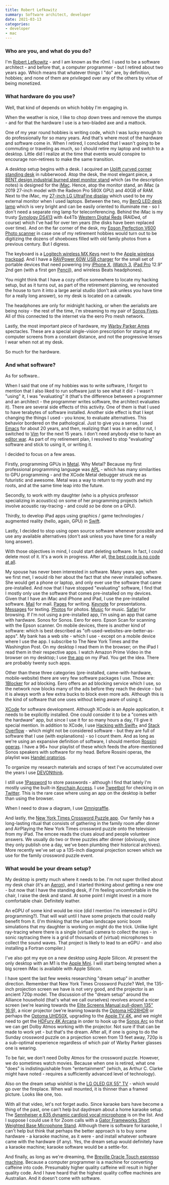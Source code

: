 ```yaml
---
title: Robert Lefkowitz
summary: Software architect, developer
date: 2021-03-13
categories:
- developer
- mac
---
```


### Who are you, and what do you do?

I'm [Robert Lefkowitz](https://twitter.com/r0ml "Robert's Twitter account.") - and I am known as the r0ml. I used to be a software architect - and before that, a computer programmer - but I retired about two years ago. Which means that whatever things I "do" are, by definition, hobbies; and none of them are privileged over any of the others by virtue of being monetized.

### What hardware do you use?

Well, that kind of depends on which hobby I'm engaging in.

When the weather is nice, I like to chop down trees and remove the stumps - and for that the hardware I use is a two-bladed axe and a mattock.

One of my year round hobbies is writing code, which I was lucky enough to do professionally for so many years. And that's where most of the hardware and software come in. When I retired, I concluded that I wasn't going to be commuting or traveling as much, so I should retire my laptop and switch to a desktop. Little did I realize at the time that events would conspire to encourage non-retirees to make the same transition.

A desktop setup begins with a desk. I acquired an [Uplift curved corner standing desk][v2] in rubberwood. Atop the desk, the most elegant piece, a [BENT design industrial burned steel monitor stand][industrial-burned-steel-monitor-stand] which (as the description notes) is designed for the [iMac][]. Hence, atop the monitor stand, an iMac (a 2019 27-inch model with the Radeon Pro 580X GPU) and 40GB of RAM. Next to the iMac, my [27-inch LG UltraFine display][ultrafine-5k] which used to be my external monitor when I used laptops. Between the two, my [BenQ LED desk lamp][e-reading] which is very bright and can be easily oriented to illuminate me - so I don't need a separate ring lamp for teleconferencing. Behind the iMac is my trusty [Synology DS413][ds413] with 4x4Tb [Western Digital Reds][wd-red] (RAIDed, of course) which I've had for over ten years (the disks have been replaced over time). And on the far corner of the desk, my [Epson Perfection V600 Photo scanner][perfection-v600] in case one of my retirement hobbies would turn out to be digitizing the dozens of shoeboxes filled with old family photos from a previous century. But I digress.

The keyboard is a [Logitech wireless MX Keys][mx-keys] next to the [Apple wireless trackpad][magic-trackpad]. And I have a [RAVPower 60W USB charger][rp-pc028] for the small set of portable devices that need powering (my [iPhone X][iphone-x], [iWatch 3][apple-watch-series-3], [iPad Pro][ipad-pro] 12.9" 2nd gen (with a first gen [Pencil][]), and wireless Beats headphones).

You might think that I have a cozy office somewhere to locate my hacking setup, but as it turns out, as part of the retirement planning, we renovated the house to turn it into a large aerial studio (don't ask unless you have time for a really long answer), so my desk is located on a catwalk.
 
The headphones are only for midnight hacking, or when the aerialists are being noisy - the rest of the time, I'm streaming to my pair of [Sonos Fives][five]. All of this connected to the internet via the eero Pro mesh network.

Lastly, the most important piece of hardware, my [Warby Parker Ames][ames] spectacles. These are a special single-vision prescription for staring at my computer screens from a constant distance, and not the progressive lenses I wear when not at my desk.

So much for the hardware.

### And what software?

As for software..

When I said that one of my hobbies was to write software, I forgot to mention that I also liked to run software just to see what it did - I wasn't "using" it, I was "evaluating" it (that's the difference between a programmer and an architect - the programmer writes software, the architect evaluates it). There are several side effects of this activity. One of them is that I used to have terabytes of software installed. Another side effect is that I kept changing the things I used - you know, to evaluate alternatives. This behavior bordered on the pathological. Just to give you a sense, I used [Emacs][] for about 20 years, and then, realizing that I was in an editor rut, I switched to [Vim][] for the next 15 years. I don't need anybody else to have an [editor war](https://en.wikipedia.org/wiki/Editor_war "The Wikipedia article about the rivalry between Emacs and Vim."). As part of my retirement plan, I resolved to stop "evaluating" software and stick to using it, or writing it.

I decided to focus on a few areas. 

Firstly, programming GPUs in [Metal][]. Why Metal? Because my first professional programming language was [APL][] - which has many similarities to GPU programming - and the XCode Metal debugger struck me as futuristic and awesome. Metal was a way to return to my youth and my roots, and at the same time leap into the future. 

Secondly, to work with my daughter (who is a physics professor specializing in acoustics) on some of her programming projects (which involve acoustic ray-tracing - and could *so* be done on a GPU). 

Thirdly, to develop iPad apps using graphics / game technologies / augmented reality (hello, again, GPU) in [Swift][].

Lastly, I decided to stop using open source software whenever possible and use any available alternatives (don't ask unless you have time for a really long answer).

With those objectives in mind, I could start deleting software. In fact, I could delete most of it. It's a work in progress. After all, [the best code is no code at all](https://blog.codinghorror.com/the-best-code-is-no-code-at-all/ "A post by Jeff Atwood about software developers.").

My spouse has never been interested in software. Many years ago, when we first met, I would rib her about the fact that she never installed software. She would get a phone or laptop, and only ever use the software that came pre-installed. And now that I have stopped "evaluating" software, I find that I mostly only use the software that comes pre-installed on my devices. Given that I have an iMac and iPhone and iPad, I use the pre-installed software. [Mail][] for mail. [Pages][] for writing. [Keynote][] for presentations. [Messages][] for texting. [Photos][] for photos. [Music][] for music. [Safari][] for browsing. If I'm not using a pre-installed app, I'm using an app that came with hardware. Sonos for Sonos. Eero for eero. Epson Scan for scanning with the Epson scanner. On mobile devices, there is another kind of software: which is best described as "oft-used-websites-are-better-as-apps". My bank has a web site - which I use - except on a mobile device where I use the app. I subscribe to The New York Times and the Washington Post. On my desktop I read them in the browser; on the iPad I read them in their respective apps. I watch Amazon Prime Video in the browser on my desktop; I use [the app][amazon-prime-video-ios] on my iPad. You get the idea. There are probably twenty such apps. 

Other than these three categories (pre-installed, came-with-hardware, mobile-website) there are very few software packages I use. Those are: 
[1Blocker][] for ad blocking. Eero offers an ad blocking service which I use, so the network now blocks many of the ads before they reach the device - but it is always worth a few extra bucks to block even more ads. Although this is the kind of software that one uses without being aware of using it.

[XCode][] for software development. Although XCode is an Apple application, it needs to be explicitly installed. One could consider it to be a "comes with the hardware" app, but since I use it for so many hours a day, I'll give it special mention. In addition to XCode, I use [Hacking with Swift+][hacking-with-swift-plus] and [Stack Overflow][stack-overflow] - which might not be considered software - but they are full of software that I use (with explanations) - so I count them. And as long as we're using an expansive definition of software, I should mention [Rossini operas](https://en.wikipedia.org/wiki/List_of_operas_by_Gioachino_Rossini "A Wikipedia list of Rossini operas."). I have a 96+ hour playlist of these which feeds the afore-mentioned Sonos speakers with software for my head. Before Rossini operas, the playlist was [Handel oratorios](https://en.wikipedia.org/wiki/Category:Oratorios_by_George_Frideric_Handel "A Wikipedia list of Handel oratorios.").

To organize my research materials and scraps of text I've accumulated over the years I use [DEVONthink][]. 

I still use [1Password][] to store passwords - although I find that lately I'm mostly using the built-in [Keychain Access][keychain-access]. 
I use [Tweetbot][] for checking in on [Twitter][]. This is the rare case where using an app on the desktop is better than using the browser.

When I need to draw a diagram, I use [Omnigraffle][].

And lastly, the [New York Times Crossword Puzzle app][nytimes-crosswords-ios]. Our family has a long-lasting ritual that consists of gathering in the family room after dinner and AirPlaying the New York Times crossword puzzle onto the television from my iPad. The emcee reads the clues aloud and people volunteer answers. We usually do two or three puzzles after dinner (obviously, since they only publish one a day, we've been plumbing their historical archives). More recently we've set up a 135-inch diagonal projection screen which we use for the family crossword puzzle event.

### What would be your dream setup?

My desktop is pretty much where it needs to be. I'm not super thrilled about my desk chair (it's an [Aeron][]), and I started thinking about getting a new one - but now that I have the standing desk, if I'm feeling uncomfortable in the chair, I raise the desk and stand. At some point I might invest in a more comfortable chair. Definitely leather.

An eGPU of some kind would be nice (did I mention I'm interested in GPU programming?). That will wait until I have some projects that could really benefit from it. (I'm thinking that the urban landscape sonic boom simulations that my daughter is working on might do the trick. Unlike light ray-tracing where there is a single (virtual) camera to collect the rays - in sonic raytracing there is a grid of thousands of (virtual) microphones to collect the sound waves. That project is likely to lead to an eGPU - and also installing a Fortran compiler.)

I've also got my eye on a new desktop using Apple Silicon. At present the only desktop with an M1 is the [Apple Mini][mac-mini]. I will start being tempted when a big screen iMac is available with Apple Silicon.

I have spent the last few weeks researching "dream setup" in another direction. Remember that New York Times Crossword Puzzle? Well, the 135-inch projection screen we have is not very good, and the projector is an ancient 720p model. The discussion of the "dream setup" around the Alliance household (that's what we call ourselves) revolves around a nicer screen (we're leaning towards the [Elite Screens Manual pull-down 135" 16:9][manual]), a nicer projector (we're leaning towards the [Optoma HD28HDR][hd28hdr] or perhaps the [Optoma UHD50X][uhd50x], upgrading to the [Apple TV 4K][apple-tv-4k], and we might need to get the [HDFury 4K Arcana][4k-arcana] in order to hook up the [Sonos Arc][arc] so that we can get Dolby Atmos working with the projector. Not sure if that can be made to work yet - but that's the dream. After all, if one is going to do the Sunday crossword puzzle on a projection screen from 13 feet away, 720p is a sub-optimal experience regardless of which pair of Warby Parker glasses one is wearing.

To be fair, we don't need Dolby Atmos for the crossword puzzle. However, we do sometimes watch movies. Because when one is retired, what one "does" is indistinguishable from "entertainment" (which, as Arthur C. Clarke might have noted - requires a sufficiently advanced level of technology).

Also on the dream setup wishlist is the [LG OLED GX 55" TV][oled55gxpua] - which would go over the fireplace. When wall mounted, it is thinner than a framed picture. Looks like one, too.

With all that video, let's not forget audio. Since karaoke bars have become a thing of the past, one can't help but daydream about a home karaoke setup. The [Sennheiser e 835 dynamic cardioid vocal microphone][e-835] is on the list. And I suppose I could use it for Zoom calls with a [Gator Frameworks Short Weighted Base Microphone Stand][gfw-mic-0822]. Although there is software for karaoke, I can't help but think that perhaps the better approach is to buy some hardware - a karaoke machine, as it were - and install whatever software came with the hardware (if any). Yes, the dream setup would definitely have a karaoke machine; karaoke software would be a settle-for.

And finally, as long as we're dreaming, the [Breville Oracle Touch espresso machine][the-oracle-touch]. Because a computer programmer is a machine for converting caffeine into code. Presumably higher quality caffeine will result in higher quality code. And I have heard that the highest quality coffee machines are Australian. And it doesn't come with software.

[1blocker]: https://1blocker.com/ "An ad blocker for Safari."
[1password]: https://1password.com "Password management software for Mac OS X."
[4k-arcana]: https://hdfury.com/product/4k-arcana-18gbps/ "An HDMI video processor."
[aeron]: https://www.hermanmiller.com/products/seating/office-chairs/aeron-chairs/ "A work chair."
[amazon-prime-video-ios]: https://itunes.apple.com/us/app/amazon-prime-video/id545519333 "A client app for the streaming video service."
[ames]: https://www.warbyparker.com/eyeglasses/men/ames/ "Glasses."
[apl]: https://en.wikipedia.org/wiki/APL_(programming_language) "A programming language."
[apple-tv-4k]: https://en.wikipedia.org/wiki/Apple_TV#5th_generation_(4K) "A media player."
[apple-watch-series-3]: https://en.wikipedia.org/wiki/Apple_Watch_Series_3 "A smartwatch with optional cellular data."
[arc]: https://www.sonos.com/en-us/shop/arc.html "A soundbar."
[devonthink]: https://www.devontechnologies.com/products/devonthink/ "Software for storing all your documents, scans etc."
[ds413]: https://www.synology.com/en-us/support/download/DS413 "A NAS device."
[e-835]: https://en-us.sennheiser.com/live-performance-microphone-vocal-stage-e-835 "A microphone."
[e-reading]: https://www.benq.com/en-us/lamps/desklamp/desklamp.html "A desk lamp."
[emacs]: http://www.gnu.org/software/emacs/ "A free open-source text editor."
[five]: https://www.sonos.com/en-us/shop/five.html "A wireless speaker."
[gfw-mic-0822]: https://www.gatorframeworks.com/products/telescoping-boom-podcast-bass-drum-and-amp-mic-stand-gfw-mic-0822/ "A telescoping boom arm for microphones."
[hacking-with-swift-plus]: https://www.hackingwithswift.com/plus "A Swift tutorial service."
[hd28hdr]: https://www.optomausa.com/product-details/HD28HDR "A projector."
[imac]: https://www.apple.com/imac/ "An all-in-one computer."
[industrial-burned-steel-monitor-stand]: https://www.bent.design/collections/frontpage/products/burned-steel-monitor-stand-monitor-riser-imac-stand-metal-shelf-tv-stand-desk-decor-industrial-shelf-laptop-stand "A monitor stand."
[ipad-pro]: https://en.wikipedia.org/wiki/IPad_Pro "An iOS tablet."
[iphone-x]: https://en.wikipedia.org/wiki/IPhone_X "A 5.8 inch smartphone."
[keychain-access]: https://support.apple.com/en-au/guide/keychain-access/kyca1083/mac "A macOS app for storing passwords."
[keynote]: https://www.apple.com/keynote/ "Presentation software for the Mac."
[mac-mini]: https://www.apple.com/mac-mini/ "A small desktop computer."
[magic-trackpad]: https://en.wikipedia.org/wiki/Magic_Trackpad "A trackpad for desktop machines."
[mail]: https://en.wikipedia.org/wiki/Mail_(application) "The default Mac OS X mail client."
[manual]: https://elitescreens.com/products/manual-series/ "A pull-down screen for projectors."
[messages]: https://en.wikipedia.org/wiki/Messages_(application) "A chat client for Mac."
[metal]: https://en.wikipedia.org/wiki/Metal_%28API%29 "An API for working with 3D graphics."
[music]: https://en.wikipedia.org/wiki/Music_(software) "A media player."
[mx-keys]: https://www.logitech.com/en-us/products/keyboards/mx-keys-wireless-keyboard.920-009294.html "A keyboard."
[nytimes-crosswords-ios]: https://itunes.apple.com/us/app/nytimes-crosswords/id307569751 "A crosswords app for iOS."
[oled55gxpua]: https://www.lg.com/us/tvs/lg-oled55gxpua-oled-4k-tv "A 55 inch OLED TV."
[omnigraffle]: https://www.omnigroup.com/omnigraffle/ "Diagramming software for the Mac."
[pages]: https://www.apple.com/pages/ "A Mac word processor and layout tool from Apple."
[pencil]: https://www.fiftythree.com/pencil "An iPad stylus."
[perfection-v600]: https://www.amazon.com/Epson-B11B198011-Perfection-Photo-Scanner/dp/B002OEBMRU "A photo scanner."
[photos]: https://www.apple.com/macos/photos/ "A photo editor for Mac OS X."
[rp-pc028]: https://www.ravpower.com/products/rp-pc028-60w-usb-charger "A 6-port USB power charger."
[safari]: https://www.apple.com/safari/ "A fast web browser."
[stack-overflow]: https://stackoverflow.com/ "A developer community."
[swift]: https://www.lamyusa.com/us_en/rollerball-pen-lamy-swift.html "A rollerball pen."
[the-oracle-touch]: https://www.breville.com/us/en/products/espresso/bes990.html "A coffee machine."
[tweetbot]: https://tapbots.com/tweetbot/mac/ "A Twitter client for the Mac."
[twitter]: https://twitter.com/ "An online micro-blogging platform."
[uhd50x]: https://www.optomausa.com/product-details/UHD50X "A projector."
[ultrafine-5k]: https://www.apple.com/shop/product/HKN62LL/A/lg-ultrafine-5k-display "A 27 inch monitor."
[v2]: https://www.upliftdesk.com/uplift-v2-standing-desk-v2-or-v2-commercial/ "A standing desk."
[vim]: https://www.vim.org/ "A command-line text editor."
[wd-red]: https://www.wdc.com/en/products/products.aspx?id=810 "A hard disk designed for NAS/RAID usage."
[xcode]: https://en.wikipedia.org/wiki/Xcode "An IDE for Mac developers."
